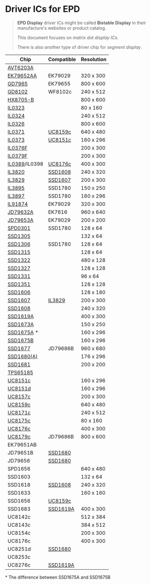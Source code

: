 # Driver ICs for EPD

> **EPD Display** driver ICs might be called **Bistable Display** in their manufacture's websites or product catalog.
>
> This document focuses on _matrix dot display ICs_.
>
> There is also another type of driver chip for _segment display_.

| Chip                        | Compatible               | Resolution |
| --------------------------- | ------------------------ | ---------- |
| [AVT6203A](AVT6203A.pdf)    |                          |            |
| [EK79652AA](EK79652AA.pdf)  | EK79029                  | 320 x 300  |
| [GD7965](GD7965.pdf)        | EK79655                  | 800 x 600  |
| [GD8102](GD8102.pdf)        | WF8102c                  | 240 x 512  |
| [HX8705-B](HX8705-B.pdf)    |                          | 800 x 600  |
| [IL0323](IL0323.pdf)        |                          | 80 x 160   |
| [IL0324](IL0324.pdf)        |                          | 240 x 512  |
| [IL0326](IL0326.pdf)        |                          | 800 x 600  |
| [IL0371](IL0371.pdf)        | [UC8159c](UC8159c.pdf)   | 640 x 480  |
| [IL0373](IL0373.pdf)        | [UC8151c](UC8151c.pdf)   | 160 x 296  |
| [IL0376F](IL0376F.pdf)      |                          | 200 x 300  |
| [IL0379F](IL0379F.pdf)      |                          | 200 x 300  |
| [IL0389](IL0389.pdf)/IL0398 | [UC8176c](UC8176c.pdf)   | 400 x 300  |
| [IL3820](IL3820.pdf)        | [SSD1608](SSD1608.pdf)   | 240 x 320  |
| [IL3829](IL3829.pdf)        | [SSD1607](SSD1607.pdf)   | 200 x 300  |
| [IL3895](IL3895.pdf)        | SSD1780                  | 150 x 250  |
| [IL3897](IL3897.pdf)        | SSD1780                  | 160 x 296  |
| [IL91874](IL91874.pdf)      | EK79029                  | 320 x 300  |
| [JD79632A](JD79632A.pdf)    | EK7616                   | 960 x 640  |
| [JD79653A](JD79653A.pdf)    | EK79029                  | 200 x 200  |
| [SPD0301](SPD0301.pdf)      | SSD1780                  | 128 x 64   |
| [SSD1305](SSD1305.pdf)      |                          | 132 x 64   |
| [SSD1306](SSD1306.pdf)      | SSD1780                  | 128 x 64   |
| [SSD1315](SSD1315.pdf)      |                          | 128 x 64   |
| [SSD1322](SSD1322.pdf)      |                          | 480 x 128  |
| [SSD1327](SSD1327.pdf)      |                          | 128 x 128  |
| [SSD1331](SSD1331.pdf)      |                          | 96 x 64    |
| [SSD1351](SSD1351.pdf)      |                          | 128 x 128  |
| [SSD1606](SSD1606.pdf)      |                          | 128 x 180  |
| [SSD1607](SSD1607.pdf)      | [IL3829](IL3829.pdf)     | 200 x 300  |
| [SSD1608](SSD1608.pdf)      |                          | 240 x 320  |
| [SSD1619A](SSD1619A.pdf)    |                          | 400 x 300  |
| [SSD1673A](SSD1673A.pdf)    |                          | 150 x 250  |
| [SSD1675A](SSD1675A.pdf) \* |                          | 160 x 296  |
| [SSD1675B](SSD1675B.pdf)    |                          | 160 x 296  |
| [SSD1677](SSD1677.pdf)      | JD79686B                 | 960 x 680  |
| [SSD1680(A)](SSD1680.pdf)   |                          | 176 x 296  |
| [SSD1681](SSD1681.pdf)      |                          | 200 x 200  |
| [TPS65185](TPS65185.pdf)    |                          |            |
| [UC8151c](UC8151c.pdf)      |                          | 160 x 296  |
| [UC8151d](UC8151d.pdf)      |                          | 160 x 296  |
| [UC8157c](UC8157c.pdf)      |                          | 200 x 300  |
| [UC8159c](UC8159c.pdf)      |                          | 640 x 480  |
| [UC8171c](UC8171c.pdf)      |                          | 240 x 512  |
| [UC8175c](UC8175c.pdf)      |                          | 80 x 160   |
| [UC8176c](UC8176c.pdf)      |                          | 400 x 300  |
| [UC8179c](UC8179c.pdf)      | JD79686B                 | 800 x 600  |
| EK79651AB                   |                          |            |
| JD79651B                    | [SSD1680](SSD1680.pdf)   |            |
| JD79656                     | [SSD1680](SSD1680.pdf)   |            |
| SPD1656                     |                          | 640 x 480  |
| SSD1603                     |                          | 132 x 64   |
| SSD1618                     | [SSD1608](SSD1608.pdf)   | 240 x 320  |
| SSD1633                     |                          | 160 x 160  |
| SSD1656                     | [UC8159c](UC8159c.pdf)   |            |
| SSD1683                     | [SSD1619A](SSD1619A.pdf) | 400 x 300  |
| UC8142c                     |                          | 512 x 384  |
| UC8143c                     |                          | 384 x 512  |
| UC8154c                     |                          | 200 x 300  |
| UC8176c                     |                          | 400 x 300  |
| UC8251d                     | [SSD1680](SSD1680.pdf)   |            |
| UC8253c                     |                          |            |
| UC8276c                     | [SSD1619A](SSD1619A.pdf) |            |

\* The difference between SSD1675A and SSD1675B
